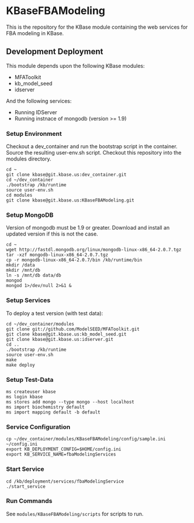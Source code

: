 KBaseFBAModeling
================

This is the repository for the KBase module containing the web services for FBA modeling in KBase.


Development Deployment
----------------------

This module depends upon the following KBase modules:

* MFAToolkit
* kb_model_seed
* idserver

And the following services:

* Running IDServer
* Running instnace of mongodb (version >= 1.9)

### Setup Environment ###

Checkout a dev_container and run the bootstrap script in the container.
Source the resulting user-env.sh script. Checkout this repository into
the modules directory. 

    cd ~
    git clone kbase@git.kbase.us:dev_container.git
    cd ~/dev_container
    ./bootstrap /kb/runtime
    source user-env.sh
    cd modules
    git clone kbase@git.kbase.us:KBaseFBAModeling.git 

### Setup MongoDB ###

Version of mongodb must be 1.9 or greater. Download and
install an updated version if this is not the case.

    cd ~
    wget http://fastdl.mongodb.org/linux/mongodb-linux-x86_64-2.0.7.tgz
    tar -xzf mongodb-linux-x86_64-2.0.7.tgz
    cp -r mongodb-linux-x86_64-2.0.7/bin /kb/runtime/bin
    mkdir /data
    mkdir /mnt/db
    ln -s /mnt/db data/db
    mongod
    mongod 1>/dev/null 2>&1 &

### Setup Services ### 

To deploy a test version (with test data):

    cd ~/dev_container/modules
    git clone git://github.com/ModelSEED/MFAToolkit.git 
    git clone kbase@git.kbase.us:kb_model_seed.git
    git clone kbase@git.kbase.us:idserver.git
    cd ..
    ./bootstrap /kb/runtime
    source user-env.sh
    make
    make deploy

### Setup Test-Data ###

    ms createuser kbase
    ms login kbase
    ms stores add mongo --type mongo --host localhost
    ms import biochemistry default
    ms import mapping default -b default

### Service Configuration ###

    cp ~/dev_container/modules/KBaseFBAModeling/config/sample.ini ~/config.ini
    export KB_DEPLOYMENT_CONFIG=$HOME/config.ini
    export KB_SERVICE_NAME=fbaModelingServices

### Start Service ###

    cd /kb/deployment/services/fbaModelingService
    ./start_service

### Run Commands ###

See `modules/KBaseFBAModeling/scripts` for scripts to run.
